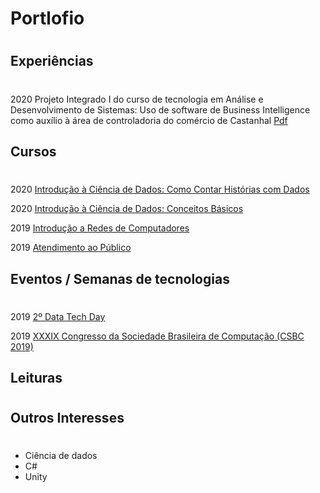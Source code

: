 # Portlofio
# 


## Experiências
#
2020 Projeto Integrado I do curso de tecnologia em Análise e Desenvolvimento de Sistemas: Uso de software de Business Intelligence como auxílio à área de
controladoria do comércio de Castanhal [Pdf](./Projetos_Faculdade_Tads/Projeto_Integrado_I_Tads.pdf)

## Cursos
#
2020 [Introdução à Ciência de Dados: Como Contar Histórias com Dados](./Certificados/Introducao_a_Ciencia_de_Dados_Como_Contar_Historias_com_Dados.pdf)

2020 [Introdução à Ciência de Dados: Conceitos Básicos](./Certificados/Introdução_a_ciencia_de_dados_conceitos_basico.pdf)

2019 [Introdução a Redes de Computadores](./Certificados/Introdução_a_Redes_de_Computadores.pdf)

2019 [Atendimento ao Público](./Certificados/Atendimento_ao_Público.pdf)

## Eventos / Semanas de tecnologias
#
2019 [2º Data Tech Day](./Certificados/Data_Tech_Day_do_SQL_Norte-2_Edição.pdf)

2019 [XXXIX Congresso da Sociedade Brasileira de Computação (CSBC 2019)](./Certificados/Congresso_SBC_2019.PDF)

## Leituras
#
## Outros Interesses
#
* Ciência de dados
* C#
* Unity
